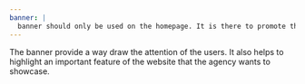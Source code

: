 ```yaml
---
banner: |
  banner should only be used on the homepage. It is there to promote the agency and draw the users in. The button on the banner should only be used to highlight an important feature of the website that the agency wants the user to go to.
---
```


The banner provide a way draw the attention of the users. It also helps to highlight an important feature of the website that the agency wants to showcase.
